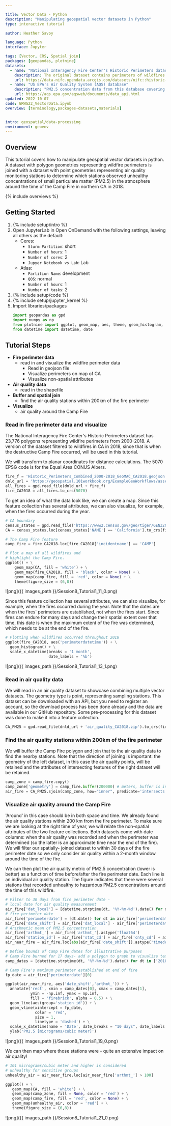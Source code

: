 ```yaml
---

title: Vector Data - Python
description: "Manipulating geospatial vector datasets in Python"
type: interactive tutorial

author: Heather Savoy

language: Python
interface: Jupyter

tags: [Vector, CRS, Spatial join]
packages: [geopandas, plotnine]
datasets:
  - name: "National Interagency Fire Center's Historic Perimeters dataset"
    description: The original dataset contains perimeters of wildfires in the US from 2000-2018 as a polygon feature collection. For this tutorial, the wildfire perimeters in CA during 2018 were extracted. 
    url: https://data-nifc.opendata.arcgis.com/datasets/nifc::historic-perimeters-combined-2000-2018-geomac/explore
  - name: "US EPA's Air Quality System (AQS) database"
    description: "PM2.5 concentration data from this database covering CA in 2018 were retrieved and pre-processed for this tutorial."
    url: https://aqs.epa.gov/aqsweb/documents/data_api.html
updated: 2022-10-07 
code: GRWG22_VectorData.ipynb
overview: [terminology,packages-datasets,materials]


intro: geospatial/data-processing
environment: geoenv
---
```




## Overview
This tutorial covers how to manipulate geospatial vector datasets in python. A 
dataset with polygon geometries representing wildfire perimeters is joined with 
a dataset with point geometries representing air quality monitoring stations to
determine which stations observed unhealthy concentrations of small particulate 
matter (PM2.5) in the atmosphere around the time of the Camp Fire in northern CA 
in 2018.  

{% include overviews %}

## Getting Started

1.  {% include setup/intro %}
1.  Open JupyterLab in Open OnDemand with the following settings, leaving all others as the default:
    * Ceres:
      * `Slurm Partition`: short
      * `Number of hours`: 1
      * `Number of cores`: 2
      * `Jupyer Notebook vs Lab`: Lab
    * Atlas:
      * `Partition Name`: development 
      * `QOS`: normal
      * `Number of hours`: 1
      * `Number of tasks`: 2
1.  {% include setup/code %}
1.  {% include setup/jupyter_kernel %}
1.  Import libraries/packages
    ```python
    import geopandas as gpd
    import numpy as np
    from plotnine import ggplot, geom_map, aes, theme, geom_histogram, scale_x_datetime, geom_line, ylab, xlab, annotate, geom_vline
    from datetime import datetime, date
    ```

## Tutorial Steps

  * **Fire perimeter data**
    - read in and visualize the wildfire perimeter data
       - Read in geojson file
       - Visualize perimeters on map of CA
       - Visualize non-spatial attributes
  * **Air quality data**
    - read in the shapefile
  * **Buffer and spatial join**
    - find the air quality stations within 200km of the fire perimeter
  * **Visualize**
    -  air quality around the Camp Fire

<div class="process-list" markdown='1'>  

<!--{% comment %}
### Import Libraries / Packages

Below are commands to run to create a new Conda environment named 'geoenv' that contains the packages used in this tutorial series. To learn more about using Conda environments on Ceres, see [this guide](https://scinet.usda.gov/guide/conda/). NOTE: If you have used other Geospatial Workbook tutorials from the SCINet Geospatial Research Working Group Workshop 2022, you may have aleady created this environment and may skip to launching JupyterHub.

First, we allocate resources on a compute (Ceres) or development (Atlas) node so we do not burden the login node with the conda installations. 

On Ceres:
```bash
salloc
```

On Atlas (you will need to replace `yourProjectName` with one of your project's name):
```bash
srun -A yourProjectName -p development --pty --preserve-env bash
```

Then we load the `miniconda` conda module available on Ceres and Atlas to access the `Conda` commands to create environments, activate them, and install Python and packages.

```bash
salloc
module load miniconda
conda create --name geoenv
source activate geoenv
conda install geopandas rioxarray rasterstats plotnine ipython ipykernel dask dask-jobqueue -c conda-forge
```

To have JupyterLab use this conda environment, we will make a kernel.


```bash
ipython kernel install --user --name=geo_kernel
```

This tutorial assumes you are running this python notebook in JupyterLab. The 
easiest way to do that is with Open OnDemand (OoD) on [Ceres](http://ceres-ood.scinet.usda.gov/)
or [Atlas](https://atlas-ood.hpc.msstate.edu/). 
Select the following parameter values when requesting a JupyterLab
app to be launched depending on which cluster you choose. All other values can 
be left to their defaults. Note: on Atlas, we are using the development partition
so that we have internet access to download files since the regular compute nodes
on the `atlas` partition do not have internet access.

Ceres:
* `Slurm Partition`: short
* `Number of hours`: 1
* `Number of cores`: 2
* `Jupyer Notebook vs Lab`: Lab

Atlas:
* `Partition Name`: development 
* `QOS`: normal
* `Number of hours`: 1
* `Number of tasks`: 2

To download the python notebook file for this tutorial to either cluster within OoD, 
you can use the following lines in the python console:

```python
import urllib.request
tutorial_name = 'GRWG22_VectorData.ipynb'
urllib.request.urlretrieve('https://geospatial.101workbook.org/tutorials/' + tutorial_name, 
                           tutorial_name)
```

Once you are in JupyterLab with this notebook open, select your kernel by clicking on the *Switch kernel* button in the top right corner of the editor. A pop-up will appear with a dropdown menu containing the *geo_kernel* kernel we made above. Click on the *geo_kernel* kernel and click the *Select* button. 


```python
import geopandas as gpd
import numpy as np
from plotnine import ggplot, geom_map, aes, theme, geom_histogram, scale_x_datetime, geom_line, ylab, xlab, annotate, geom_vline
from datetime import datetime, date
```

{% endcomment %}-->
 

### Read in fire perimeter data and visualize

The National Interagency Fire Center's Historic Perimeters dataset has 23,776 
polygons representing wildfire perimeters from 2000-2018. A version of the dataset 
filtered to wildfires in CA in 2018, since that is when the 
destructive Camp Fire occurred, will be used in this tutorial. 

We will transform to planar coordinates for distance calculations. The 5070 EPSG
code is for the Equal Area CONUS Albers. 


```python
fire_f = 'Historic_Perimeters_Combined_2000-2018_GeoMAC_CA2018.geojson'
dnld_url = 'https://geospatial.101workbook.org/ExampleGeoWorkflows/assets/'
all_fires = gpd.read_file(dnld_url + fire_f)
fire_CA2018 = all_fires.to_crs(5070)
```

To get an idea of what the data look like, we can create a map. Since this 
feature collection has several attributes, we can also visualize, for example, 
when the fires occurred during the year.


```python
# CA boundary
census_states = gpd.read_file('https://www2.census.gov/geo/tiger/GENZ2021/shp/cb_2021_us_state_20m.zip')
CA = census_states.loc[census_states['NAME'] == 'California'].to_crs(fire_CA2018.crs)

# The Camp Fire feature
camp_fire = fire_CA2018.loc[fire_CA2018['incidentname'] == 'CAMP']

# Plot a map of all wildfires and 
# highlight the Camp Fire.
ggplot() + \
    geom_map(CA, fill = 'white') + \
    geom_map(fire_CA2018, fill = 'black', color = None) + \
    geom_map(camp_fire, fill = 'red', color = None) + \
    theme(figure_size = (6,8))

```
![png]({{ images_path }}/Session8_Tutorial1_11_0.png)
    

Since this feature collection has several attributes, we can also visualize, 
for example, when the fires occurred during the year. Note that the dates are
when the fires' perimeters are established, not when the fires start. Since fires 
can endure for many days and change their spatial extent over that time, this
date is when the maximum extent of the fire was determined, which needs to be 
at the end of the fire.


```python
# Plotting when wildfires occurred throughout 2018
ggplot(fire_CA2018, aes('perimeterdatetime')) + \
  geom_histogram() + \
  scale_x_datetime(breaks = '1 month',
                   date_labels = '%b')
```
    
![png]({{ images_path }}/Session8_Tutorial1_13_1.png)
    

 

### Read in air quality data

We will read in an air quality dataset to showcase combining multiple vector 
datasets. The geometry type is point, representing sampling stations. This 
dataset can be downloaded with an API, but you need to register an account, so 
the download process has been done already and the data are available in our 
GitHub repository. Some pre-processing for this dataset was done to make it into 
a feature collection.


```python
CA_PM25 = gpd.read_file(dnld_url + 'air_quality_CA2018.zip').to_crs(fire_CA2018.crs)
```

 

### Find the air quality stations within 200km of the fire perimeter

We will buffer the Camp Fire polygon and join that to the air quality data to 
find the nearby stations. Note that the direction of joining is important: the 
geometry of the left dataset, in this case the air quality points, will be 
retained and the attributes of intersecting features of the right dataset will 
be retained. 


```python
camp_zone = camp_fire.copy()   
camp_zone['geometry'] = camp_fire.buffer(200000) # meters, buffer is in unit of CRS
air_fire = CA_PM25.sjoin(camp_zone, how="inner", predicate='intersects')
```

 

### Visualize air quality around the Camp Fire

'Around' in this case should be in both space and time. We already found the 
air quality stations within 200 km from the fire perimeter. To make sure we are
looking at the right time of year, we will relate the non-spatial attributes of
the two feature collections. Both datasets come with date columns: when the air
quality was recorded and when the perimeter was determined (so the latter is 
an approximate time near the end of the fire). We will filter our spatially-
joined dataset to within 30 days of the fire perimeter date so we only consider
air quality within a 2-month window around the time of the fire. 

We can then plot the air quality metric of PM2.5 concentration (lower is better) 
as a function of time before/after the fire perimeter date. Each line is an 
individual air quality station. The figure indicates that there were several 
stations that recorded unhealthy to hazardous PM2.5 concentrations around the
time of this wildfire. 


```python
# Filter to 30 days from fire perimeter date -
# local date for air quality measurement
air_fire['dat_local'] = [datetime.strptime(dt, '%Y-%m-%d').date() for dt in list(air_fire['dat_lcl'])] 
# fire perimeter date
air_fire['perimeterdate'] = [dt.date() for dt in air_fire['perimeterdatetime']] 
air_fire['date_shift'] = air_fire['dat_local'] - air_fire['perimeterdate']
# Arithmetic mean of PM2.5 concentration
air_fire['arthmt_'] = air_fire['arthmt_'].astype('float64')
air_fire['station_id'] = air_fire['stat_cd'] + air_fire['cnty_cd'] + air_fire['st_nmbr']
air_near_fire = air_fire.loc[abs(air_fire['date_shift']).astype('timedelta64[D]') < 30]

# Define bounds of Camp Fire dates for illustrative purposes
# Camp Fire burned for 17 days- add a polygon to graph to visualize temporal overlap with low air quality
camp_dates = [datetime.strptime(dt, '%Y-%m-%d').date() for dt in ['2018-11-08','2018-11-25']]

# Camp Fire's maximum perimeter established at end of fire
fp_date = air_fire['perimeterdate'][0]

ggplot(air_near_fire, aes('date_shift','arthmt_')) + \
  annotate('rect', xmin = camp_dates[0], xmax = camp_dates[1],
           ymin = -np.inf, ymax = np.inf,
           fill = 'firebrick', alpha = 0.5) + \
  geom_line(aes(group='station_id')) + \
  geom_vline(xintercept = fp_date, 
             color = 'red',
             size = 1,
             linetype = 'dashed') + \
  scale_x_datetime(name = 'Date', date_breaks = "10 days", date_labels = "%m-%d-%y") + \
  ylab('PM2.5 [micrograms/cubic meter]')
```
 
![png]({{ images_path }}/Session8_Tutorial1_19_0.png)
    

We can then map where those stations were - quite an 
extensive impact on air quality!


```python
# 101 micrograms/cubic meter and higher is considered
# unhealthy for sensitive groups 
unhealthy_air = air_near_fire.loc[air_near_fire['arthmt_'] > 100]

ggplot() + \
   geom_map(CA, fill = 'white') + \
   geom_map(camp_zone, fill = None, color = 'red') + \
   geom_map(camp_fire, fill = 'red', color = None) + \
   geom_map(unhealthy_air, color = 'red') + \
   theme(figure_size = (6,8))

```
    
![png]({{ images_path }}/Session8_Tutorial1_21_0.png)
    
</div>
